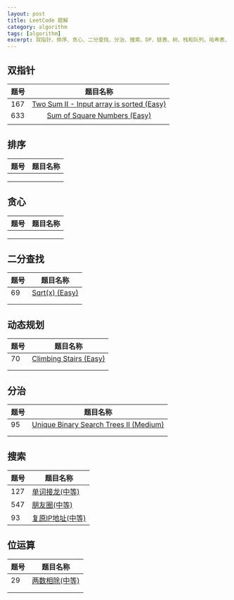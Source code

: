 ```yaml
---
layout: post
title: LeetCode 题解
category: algorithm
tags: [algorithm]
excerpt: 双指针、排序、贪心、二分查找、分治、搜索、DP、链表、树、栈和队列、哈希表、位运算
---
```




## 双指针

| 题号 |                           题目名称                           |
| ---- | :----------------------------------------------------------: |
| 167  | <a href="https://github.com/chenrong108/chenrong108.github.io/blob/master/algorithm/leetcode/167.md" target="_blank">Two Sum II - Input array is sorted (Easy)</a> |
| 633  | <a href="https://github.com/chenrong108/chenrong108.github.io/blob/master/algorithm/leetcode/633.md" target="_blank">Sum of Square Numbers (Easy)</a>                                                              |
|      |                                                              |



## 排序

| 题号 | 题目名称 |
| ---- | -------- |
|      |          |
|      |          |
|      |          |



## 贪心

| 题号 | 题目名称 |
| ---- | -------- |
|      |          |
|      |          |
|      |          |



## 二分查找

| 题号 | 题目名称                                                     |
| ---- | ------------------------------------------------------------ |
| 69   | <a href="https://github.com/chenrong108/chenrong108.github.io/blob/master/algorithm/leetcode/69.md" target="_blank">Sqrt(x) (Easy)</a> |
|      |                                                              |
|      |                                                              |



## 动态规划

| 题号 | 题目名称                                                     |
| ---- | ------------------------------------------------------------ |
| 70   | <a href="https://github.com/chenrong108/chenrong108.github.io/blob/master/algorithm/leetcode/70.md" target="_blank">Climbing Stairs (Easy)</a> |
|      |                                                              |
|      |                                                              |



## 分治

| 题号 | 题目名称                                                     |
| ---- | ------------------------------------------------------------ |
| 95   | <a href="https://github.com/chenrong108/chenrong108.github.io/blob/master/algorithm/leetcode/95.md" target="_blank">Unique Binary Search Trees II (Medium)</a> |
|      |                                                              |
|      |                                                              |



## 搜索

| 题号 | 题目名称                                                     |
| ---- | ------------------------------------------------------------ |
| 127  | <a href="https://github.com/chenrong108/chenrong108.github.io/blob/master/algorithm/leetcode/127.md" target="_blank">单词接龙(中等)</a> |
| 547  | <a href="https://github.com/chenrong108/chenrong108.github.io/blob/master/algorithm/leetcode/547.md" target="_blank">朋友圈(中等)</a> |
| 93   | <a href="https://github.com/chenrong108/chenrong108.github.io/blob/master/algorithm/leetcode/93.md" target="_blank">复原IP地址(中等)</a> |



## 位运算

| 题号 | 题目名称                                                     |
| ---- | ------------------------------------------------------------ |
| 29   | <a href="https://github.com/chenrong108/chenrong108.github.io/blob/master/algorithm/leetcode/29.md" target="_blank">两数相除(中等)</a> |
|      |                                                              |
|      |                                                              |

